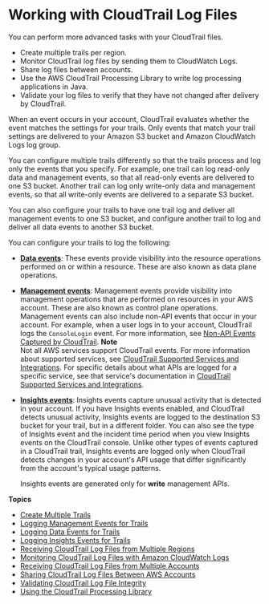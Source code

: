 # Working with CloudTrail Log Files<a name="cloudtrail-working-with-log-files"></a>

You can perform more advanced tasks with your CloudTrail files\.
+ Create multiple trails per region\.
+ Monitor CloudTrail log files by sending them to CloudWatch Logs\.
+ Share log files between accounts\. 
+ Use the AWS CloudTrail Processing Library to write log processing applications in Java\.
+ Validate your log files to verify that they have not changed after delivery by CloudTrail\.

When an event occurs in your account, CloudTrail evaluates whether the event matches the settings for your trails\. Only events that match your trail settings are delivered to your Amazon S3 bucket and Amazon CloudWatch Logs log group\.

You can configure multiple trails differently so that the trails process and log only the events that you specify\. For example, one trail can log read\-only data and management events, so that all read\-only events are delivered to one S3 bucket\. Another trail can log only write\-only data and management events, so that all write\-only events are delivered to a separate S3 bucket\. 

You can also configure your trails to have one trail log and deliver all management events to one S3 bucket, and configure another trail to log and deliver all data events to another S3 bucket\. 

You can configure your trails to log the following:
+ **[Data events](logging-data-events-with-cloudtrail.md)**: These events provide visibility into the resource operations performed on or within a resource\. These are also known as data plane operations\. 
+ **[Management events](logging-management-events-with-cloudtrail.md)**: Management events provide visibility into management operations that are performed on resources in your AWS account\. These are also known as control plane operations\. Management events can also include non\-API events that occur in your account\. For example, when a user logs in to your account, CloudTrail logs the `ConsoleLogin` event\. For more information, see [Non\-API Events Captured by CloudTrail](cloudtrail-non-api-events.md)\. 
**Note**  
Not all AWS services support CloudTrail events\. For more information about supported services, see [CloudTrail Supported Services and Integrations](cloudtrail-aws-service-specific-topics.md)\. For specific details about what APIs are logged for a specific service, see that service's documentation in [CloudTrail Supported Services and Integrations](cloudtrail-aws-service-specific-topics.md)\.
+ **[Insights events](logging-insights-events-with-cloudtrail.md)**: Insights events capture unusual activity that is detected in your account\. If you have Insights events enabled, and CloudTrail detects unusual activity, Insights events are logged to the destination S3 bucket for your trail, but in a different folder\. You can also see the type of Insights event and the incident time period when you view Insights events on the CloudTrail console\. Unlike other types of events captured in a CloudTrail trail, Insights events are logged only when CloudTrail detects changes in your account's API usage that differ significantly from the account's typical usage patterns\. 

  Insights events are generated only for **write** management APIs\.

**Topics**
+ [Create Multiple Trails](create-multiple-trails.md)
+ [Logging Management Events for Trails](logging-management-events-with-cloudtrail.md)
+ [Logging Data Events for Trails](logging-data-events-with-cloudtrail.md)
+ [Logging Insights Events for Trails](logging-insights-events-with-cloudtrail.md)
+ [Receiving CloudTrail Log Files from Multiple Regions](receive-cloudtrail-log-files-from-multiple-regions.md)
+ [Monitoring CloudTrail Log Files with Amazon CloudWatch Logs](monitor-cloudtrail-log-files-with-cloudwatch-logs.md)
+ [Receiving CloudTrail Log Files from Multiple Accounts](cloudtrail-receive-logs-from-multiple-accounts.md)
+ [Sharing CloudTrail Log Files Between AWS Accounts](cloudtrail-sharing-logs.md)
+ [Validating CloudTrail Log File Integrity](cloudtrail-log-file-validation-intro.md)
+ [Using the CloudTrail Processing Library](use-the-cloudtrail-processing-library.md)